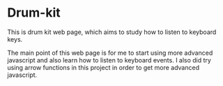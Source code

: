 # Drum-kit
This is drum kit web page, which aims to study how to listen to keyboard keys.

The main point of this web page is for me to start using more advanced javascript and also learn how 
to listen to keyboard events. I also did try using arrow functions in this project in order to get 
more advanced javascript.
